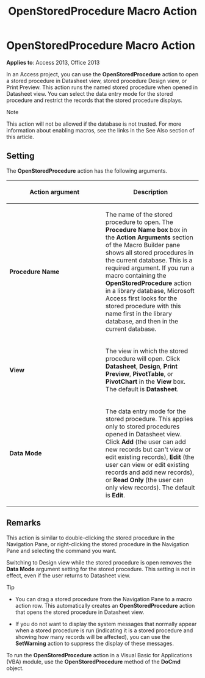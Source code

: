 ﻿---
title: OpenStoredProcedure Macro Action
TOCTitle: OpenStoredProcedure Macro Action
ms:assetid: b14dbb82-7c8a-0ace-e251-46599551a490
ms:mtpsurl: https://msdn.microsoft.com/library/Ff822003(v=office.15)
ms:contentKeyID: 48547142
ms.date: 09/18/2015
mtps_version: v=office.15
f1_keywords:
- vbaac10.chm187628
f1_categories:
- Office.Version=v15
---

# OpenStoredProcedure Macro Action


**Applies to**: Access 2013, Office 2013

In an Access project, you can use the **OpenStoredProcedure** action to open a stored procedure in Datasheet view, stored procedure Design view, or Print Preview. This action runs the named stored procedure when opened in Datasheet view. You can select the data entry mode for the stored procedure and restrict the records that the stored procedure displays.


> [!NOTE]
> <P>This action will not be allowed if the database is not trusted. For more information about enabling macros, see the links in the See Also section of this article.</P>



## Setting

The **OpenStoredProcedure** action has the following arguments.

<table>
<colgroup>
<col style="width: 50%" />
<col style="width: 50%" />
</colgroup>
<thead>
<tr class="header">
<th><p>Action argument</p></th>
<th><p>Description</p></th>
</tr>
</thead>
<tbody>
<tr class="odd">
<td><p><strong>Procedure Name</strong></p></td>
<td><p>The name of the stored procedure to open. The <strong>Procedure Name box</strong> box in the <strong>Action Arguments</strong> section of the Macro Builder pane shows all stored procedures in the current database. This is a required argument. If you run a macro containing the <strong>OpenStoredProcedure</strong> action in a library database, Microsoft Access first looks for the stored procedure with this name first in the library database, and then in the current database.</p></td>
</tr>
<tr class="even">
<td><p><strong>View</strong></p></td>
<td><p>The view in which the stored procedure will open. Click <strong>Datasheet</strong>, <strong>Design</strong>, <strong>Print Preview</strong>, <strong>PivotTable</strong>, or <strong>PivotChart</strong> in the <strong>View</strong> box. The default is <strong>Datasheet</strong>.</p></td>
</tr>
<tr class="odd">
<td><p><strong>Data Mode</strong></p></td>
<td><p>The data entry mode for the stored procedure. This applies only to stored procedures opened in Datasheet view. Click <strong>Add</strong> (the user can add new records but can't view or edit existing records), <strong>Edit</strong> (the user can view or edit existing records and add new records), or <strong>Read Only</strong> (the user can only view records). The default is <strong>Edit</strong>.</p></td>
</tr>
</tbody>
</table>


## Remarks

This action is similar to double-clicking the stored procedure in the Navigation Pane, or right-clicking the stored procedure in the Navigation Pane and selecting the command you want.

Switching to Design view while the stored procedure is open removes the **Data Mode** argument setting for the stored procedure. This setting is not in effect, even if the user returns to Datasheet view.


> [!TIP]
> <P></P>
> <UL>
> <LI>
> <P>You can drag a stored procedure from the Navigation Pane to a macro action row. This automatically creates an <STRONG>OpenStoredProcedure</STRONG> action that opens the stored procedure in Datasheet view.</P>
> <LI>
> <P>If you do not want to display the system messages that normally appear when a stored procedure is run (indicating it is a stored procedure and showing how many records will be affected), you can use the <STRONG>SetWarning</STRONG> action to suppress the display of these messages.</P></LI></UL>
> <P></P>



To run the **OpenStoredProcedure** action in a Visual Basic for Applications (VBA) module, use the **OpenStoredProcedure** method of the **DoCmd** object.

